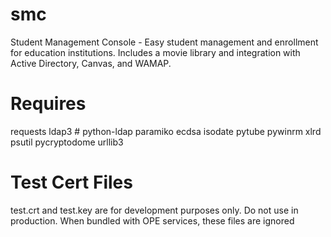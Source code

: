 # smc
Student Management Console - Easy student management and enrollment for education institutions. Includes a movie library and integration with Active Directory, Canvas, and WAMAP.


# Requires

requests
ldap3 # python-ldap
paramiko
ecdsa
isodate
pytube
pywinrm
xlrd
psutil
pycryptodome
urllib3

# Test Cert Files
test.crt and test.key are for development purposes only. Do not use in production.
When bundled with OPE services, these files are ignored
